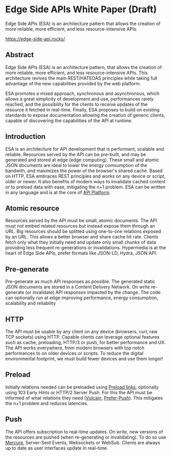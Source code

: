 # Edge Side APIs White Paper (Draft)

Edge Side APIs (ESA) is an architecture pattern that allows the creation of more reliable, more efficient, and less resource-intensive APIs.

https://edge-side-api.rocks/

## Abstract

Edge Side APIs (ESA) is an architecture pattern, that allows the creation of more reliable, more efficient, and less resource-intensive APIs. This architecture revives the main REST/HATEOAS principles while taking full advantage of the new capabilities provided by the web platform.

ESA promotes a mixed approach, synchronous and asynchronous, which allows a great simplicity of development and use, performances rarely reached, and the possibility for the clients to receive updates of the resource it fetched in real-time. Finally, ESA proposes to build on existing standards to expose documentation allowing the creation of generic clients, capable of discovering the capabilities of the API at runtime.

## Introduction

ESA is an architecture for API development that is performant, scalable and reliable. Resources served by the API can be pre-built, and may be generated and stored at edge (edge computing). These small and atomic JSON documents are ideal to lower the energy comsumption of the bandwith, and maximizes the power of the browser's shared cache. Based on HTTP, ESA embraces REST principles and works on any device or script, older or newer. It also benefits of modern ways to invalidate cached content or to preload data with ease, mitigating the n+1 problem. 
ESA can be written in any language and is at the core of [API Platform](https://api-platform.com).

## Atomic resource

Resources served by the API must be small, atomic documents. The API must not embed related resources but instead expose them through an URL. Big resources should be splitted using one-to-one relations exposed by an URL.
This allows a better browser and share cache hit rate. Clients fetch only what they initially need and update only small chunks of data providing less frequent re-generations or invalidations.
Hypermedia is at the heart of Edge Side APIs, prefer formats like JSON-LD, Hydra, JSON:API.

## Pre-generate

Pre-generate as much API responses as possible. The generated static JSON documents are stored in a Content Delivery Network. On write re-generate (or invalidate) API responses impacted by the change. The code can optionally run at edge improving performance, energy consumption, scalability and reliability

## HTTP

The API must be usable by any client on any device (browsers, curl, raw TCP sockets) using HTTP. Capable clients can leverage optional features such as cache, preloading, HTTP/3 or push, for better performance and UX.
The API works everywhere, from modern browsers with top notch performances to on older devices or scripts. To reduce the digital environmental footprint, we must build fewer devices and use them longer!

## Preload

Initially relations needed can be preloaded using [Preload links](https://developer.mozilla.org/en-US/docs/Web/HTML/Attributes/rel/preload), optionally using 103 Early Hints or HTTP/2 Server Push. For this the API must be informed of what relations they need ([Vulcain](https://vulcain.rocks/), [Prefer-Push](https://datatracker.ietf.org/doc/html/draft-pot-prefer-push)). This mitigates the n+1 problem and reduces latencies.

## Push

The API offers subscription to real-time updates. On write, new versions of the resources are pushed (when re-generating or invalidating). To do so use [Mercure](https://mercure.rocks), Server-Sent Events, Websockets or WebSub. Clients are always up to date as user interfaces update in real-time. 
